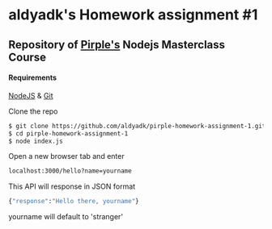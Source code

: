 # aldyadk's Homework assignment #1

## Repository of [Pirple's](https://pirple.thinkific.com) Nodejs Masterclass Course

#### Requirements

[NodeJS](https://nodejs.org/en/) & [Git](https://git-scm.com/)

Clone the repo

```sh
$ git clone https://github.com/aldyadk/pirple-homework-assignment-1.git
$ cd pirple-homework-assignment-1
$ node index.js
```

Open a new browser tab and enter

```sh
localhost:3000/hello?name=yourname
```

This API will response in JSON format

```sh
{"response":"Hello there, yourname"}
```

yourname will default to 'stranger'